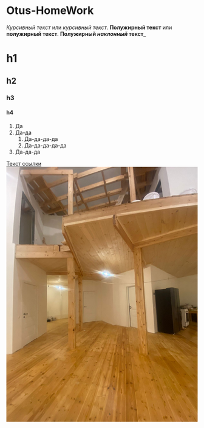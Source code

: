 # Otus-HomeWork

*Курсивный текст* или _курсивный текст_.
**Полужирный текст** или __полужирный текст__.
**Полужирный _наклонный_ текст_**
# h1
## h2
### h3
#### h4

1. Да
1. Да-да
    1. Да-да-да-да
    1. Да-да-да-да-да
1. Да-да-да


[Текст ссылки](https://htmlacademy.ru)
![Альт-текст](https://github.com/AKhabarov/Otus-HomeWork/blob/main/WhatsApp%20Image%202022-12-04%20at%2017.08.26.jpeg)

